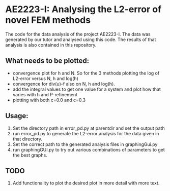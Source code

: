 # AE2223-I: Analysing the L2-error of novel FEM methods 

The code for the data analysis of the project AE2223-I.
The data was generated by our tutor and analysed using this code.
The results of that analysis is also contained in this repository.

## What needs to be plotted:

* convergence plot for h and N. So for the 3 methods plotting the log of L2-error versus N, h and log(h)
* convergence for div(u)-f also on N, h and log(h).
* add the integral values to get one value for a system and plot how that varies with h and P-refinement
* plotting with both c=0.0 and c=0.3

## Usage:

1. Set the directory path in error_pd.py at parentdir and set the output path
1. run error_pd.py to generate the L2-error analysis for the data given in that directory.
1. Set the correct path to the generated analysis files in graphingGui.py
1. run graphingGUI.py to try out various combinations of parameters to get the best graphs.

## TODO

1. Add functionality to plot the desired plot in more detail with more text.
